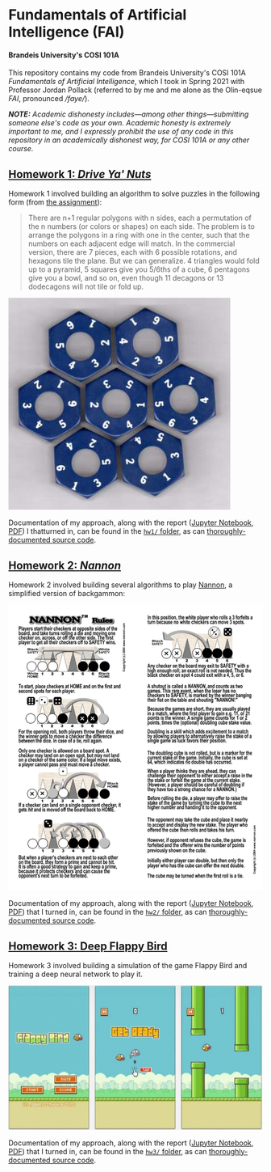 # Fundamentals of Artificial Intelligence (FAI)

#### Brandeis University's COSI 101A

This repository contains my code from Brandeis University's COSI 101A _Fundamentals of Artificial Intelligence_, which I took in Spring 2021 with Professor Jordan Pollack (referred to by me and me alone as the Olin-eqsue _FAI_, pronounced _/faye/_).

_**NOTE:** Academic dishonesty includes—among other things—submitting someone else's code as your own. Academic honesty is extremely important to me, and I expressly prohibit the use of any code in this repository in an academically dishonest way, for COSI 101A or any other course._

## [Homework 1: _Drive Ya' Nuts_](hw1/)

Homework 1 involved building an algorithm to solve puzzles in the following form (from [the assignment](hw1/assignment.pdf)):

> There are n+1 regular polygons with n sides, each a permutation of the n numbers (or colors or shapes) on each side. The problem is to arrange the polygons in a ring with one in the center, such that the numbers on each adjacent edge will match. In the commercial version, there are 7 pieces, each with 6 possible rotations, and hexagons tile the plane. But we can generalize. 4 triangles would fold up to a pyramid, 5 squares give you 5/6ths of a cube, 6 pentagons give you a bowl, and so on, even though 11 decagons or 13 dodecagons will not tile or fold up.

![Example solved 6th-order puzzle (ie. 7 hexagons)](hw1/example.png)

Documentation of my approach, along with the report ([Jupyter Notebook](hw1/report.ipynb), [PDF](hw1/report.pdf)) I thatturned in, can be found in the [`hw1/` folder](hw1/), as can [thoroughly-documented source code](hw1/main.py).

## [Homework 2: _Nannon_](hw2/)

Homework 2 involved building several algorithms to play [Nannon](https://nannon.com), a simplified version of backgammon:

![Nannon Rules](hw2/nannon-rules.jpg)

Documentation of my approach, along with the report ([Jupyter Notebook](hw2/src/report.ipynb), [PDF](hw2/report.pdf)) that I turned in, can be found in the [`hw2/` folder](hw2/), as can [thoroughly-documented source code](hw2/src).

## [Homework 3: Deep Flappy Bird](hw3/)

Homework 3 involved building a simulation of the game Flappy Bird and training a deep neural network to play it.

![Flappy Bird](hw3/flappy-bird.jpg)

Documentation of my approach, along with the report ([Jupyter Notebook](hw3/report.ipynb), [PDF](hw3/report.pdf)) that I turned in, can be found in the [`hw3/` folder](hw3/), as can [thoroughly-documented source code](hw3/env.py).
